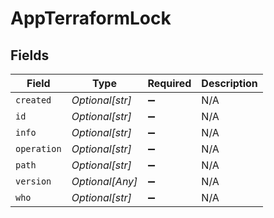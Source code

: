 # AppTerraformLock


## Fields

| Field              | Type               | Required           | Description        |
| ------------------ | ------------------ | ------------------ | ------------------ |
| `created`          | *Optional[str]*    | :heavy_minus_sign: | N/A                |
| `id`               | *Optional[str]*    | :heavy_minus_sign: | N/A                |
| `info`             | *Optional[str]*    | :heavy_minus_sign: | N/A                |
| `operation`        | *Optional[str]*    | :heavy_minus_sign: | N/A                |
| `path`             | *Optional[str]*    | :heavy_minus_sign: | N/A                |
| `version`          | *Optional[Any]*    | :heavy_minus_sign: | N/A                |
| `who`              | *Optional[str]*    | :heavy_minus_sign: | N/A                |